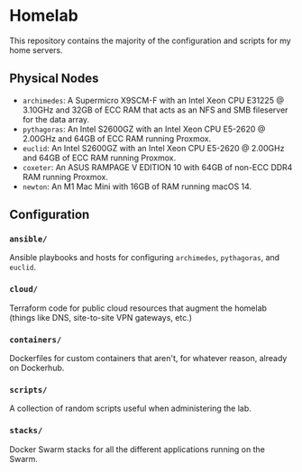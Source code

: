 # Homelab

This repository contains the majority of the configuration and scripts for my
home servers.

## Physical Nodes

- `archimedes`: A Supermicro X9SCM-F with an Intel Xeon CPU E31225 @ 3.10GHz
  and 32GB of ECC RAM that acts as an NFS and SMB fileserver for the data array.
- `pythagoras`: An Intel S2600GZ with an Intel Xeon CPU E5-2620 @ 2.00GHz
  and 64GB of ECC RAM running Proxmox.
- `euclid`: An Intel S2600GZ with an Intel Xeon CPU E5-2620 @ 2.00GHz and 64GB
  of ECC RAM running Proxmox.
- `coxeter`: An ASUS RAMPAGE V EDITION 10 with 64GB of non-ECC DDR4 RAM running
  Proxmox.
- `newton`: An M1 Mac Mini with 16GB of RAM running macOS 14.


## Configuration

### `ansible/`

Ansible playbooks and hosts for configuring `archimedes`, `pythagoras`, and
`euclid`.

### `cloud/`

Terraform code for public cloud resources that augment the homelab (things like
DNS, site-to-site VPN gateways, etc.)

### `containers/`

Dockerfiles for custom containers that aren't, for whatever reason, already on
Dockerhub.

### `scripts/`

A collection of random scripts useful when administering the lab.

### `stacks/`

Docker Swarm stacks for all the different applications running on the Swarm.
